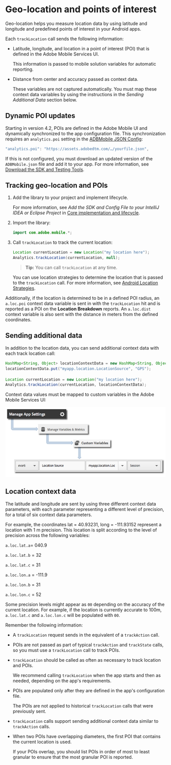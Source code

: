 # Geo-location and points of interest

Geo-location helps you measure location data by using latitude and longitude and predefined points of interest in your Android apps.

Each `trackLocation` call sends the following information:

* Latitude, longitude, and location in a point of interest (POI) that is defined in the Adobe Mobile Services UI.

  This information is passed to mobile solution variables for automatic reporting. 

* Distance from center and accuracy passed as context data.

  These variables are not captured automatically. You must map these context data variables by using the instructions in the *Sending Additional Data* section below.

## Dynamic POI updates

Starting in version 4.2, POIs are defined in the Adobe Mobile UI and dynamically synchronized to the app configuration file. This synchronization requires an `analytics.poi` setting in the [ADBMobile JSON Config](/docs/android/configuration/json-config/json-config.md):

```js
"analytics.poi": "https://assets.adobedtm.com/…/yourfile.json",
```

If this is not configured, you must download an updated version of the `ADBMobile.json` file and add it to your app. For more information, see [Download the SDK and Testing Tools](/docs/android/getting-started/requirements.md).

## Tracking geo-location and POIs

1. Add the library to your project and implement lifecycle.

   For more information, see *Add the SDK and Config File to your IntelliJ IDEA or Eclipse Project* in [Core implementation and lifecycle](/docs/android/getting-started/dev-qs.md). 

1. Import the library: 

   ```java
   import com.adobe.mobile.*;
   ```

1. Call `trackLocation` to track the current location: 

   ```java
   Location currentLocation = new Location("my location here"); 
   Analytics.trackLocation(currentLocation, null);
   ```

   > **Tip:** You can call `trackLocation` at any time.

   You can use location strategies to determine the location that is passed to the `trackLocation` call. For more information, see [Android Location Strategies](https://developer.android.com/guide/topics/location/strategies.html).

Additionally, if the location is determined to be in a defined POI radius, an `a.loc.poi` context data variable is sent in with the `trackLocation` hit and is reported as a POI on the **Location Breakdown** reports. An `a.loc.dist` context variable is also sent with the distance in meters from the defined coordinates.

## Sending additional data

In addition to the location data, you can send additional context data with each track location call:

```java
HashMap<String, Object> locationContextData = new HashMap<String, Object>(); 
locationContextData.put("myapp.location.LocationSource", "GPS"); 
 
Location currentLocation = new Location("my location here"); 
Analytics.trackLocation(currentLocation, locationContextData);
```

Context data values must be mapped to custom variables in the Adobe Mobile Services UI: 

![](assets/map-location-context-data.png)

## Location context data

The latitude and longitude are sent by using three different context data parameters, with each parameter representing a different level of precision, for a total of six context data parameters.

For example, the coordinates lat = 40.93231, long = -111.93152 represent a location with 1 m precision. This location is split according to the level of precision across the following variables:

`a.loc.lat.a`= 040.9

`a.loc.lat.b` = 32

`a.loc.lat.c` = 31

`a.loc.lon.a` = -111.9

`a.loc.lon.b` = 31

`a.loc.lon.c` = 52

Some precision levels might appear as `00` depending on the accuracy of the current location. For example, if the location is currently accurate to 100m, `a.loc.lat.c` and `a.loc.lon.c` will be populated with `00`.

Remember the following information:

* A `trackLocation` request sends in the equivalent of a `trackAction` call. 

* POIs are not passed as part of typical `trackAction` and `trackState` calls, so you must use a `trackLocation` call to track POIs. 

* `trackLocation` should be called as often as necessary to track location and POIs.

  We recommend calling `trackLocation` when the app starts and then as needed, depending on the app's requirements. 

* POIs are populated only after they are defined in the app's configuration file.

  The POIs are not applied to historical `trackLocation` calls that were previously sent. 
* `trackLocation` calls support sending additional context data similar to `trackAction` calls. 

* When two POIs have overlapping diameters, the first POI that contains the current location is used.

  If your POIs overlap, you should list POIs in order of most to least granular to ensure that the most granular POI is reported.
